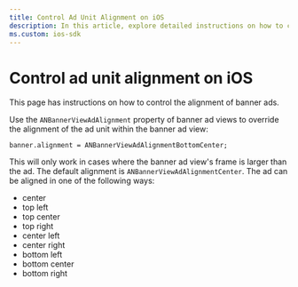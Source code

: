 ```yaml
---
title: Control Ad Unit Alignment on iOS
description: In this article, explore detailed instructions on how to control ad unit alignment on iOS devices.
ms.custom: ios-sdk
---
```


# Control ad unit alignment on iOS

This page has instructions on how to control the alignment of banner ads.

Use the `ANBannerViewAdAlignment` property of banner ad views to override the alignment of the ad unit within the banner ad view:

``` 
banner.alignment = ANBannerViewAdAlignmentBottomCenter;
```

This will only work in cases where the banner ad view's frame is larger than the ad. The default alignment is `ANBannerViewAdAlignmentCenter`. The ad can be aligned in one of the following ways:

- center
- top left
- top center
- top right
- center left
- center right
- bottom left
- bottom center
- bottom right
